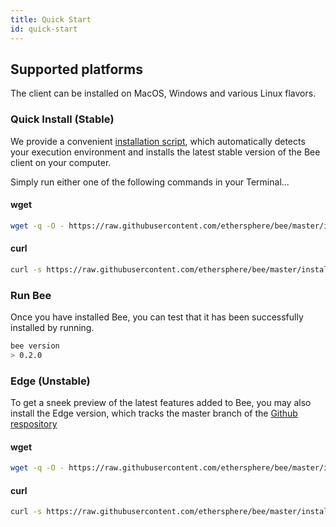 ```yaml
---
title: Quick Start
id: quick-start
---
```


## Supported platforms

The client can be installed on MacOS, Windows and various Linux flavors.

### Quick Install (Stable)

We provide a convenient [installation script](https://github.com/ethersphere/bee/blob/637b67a8e0a2b15e707f510bb7f49aea4ef6c110/install.sh), which automatically detects your execution environment and installs the latest stable version of the Bee client on your computer.

Simply run either one of the following commands in your Terminal...

#### wget
```sh
wget -q -O - https://raw.githubusercontent.com/ethersphere/bee/master/install.sh | TAG=v0.2.0 bash
```

#### curl
```sh
curl -s https://raw.githubusercontent.com/ethersphere/bee/master/install.sh | TAG=v0.2.0 bash
```

### Run Bee

Once you have installed Bee, you can test that it has been successfully installed by running.

```sh
bee version
> 0.2.0
```

### Edge (Unstable)

To get a sneek preview of the latest features added to Bee, you may also install the Edge version, which tracks the master branch of the [Github respository](https://github.com/ethersphere/bee)

#### wget
```sh
wget -q -O - https://raw.githubusercontent.com/ethersphere/bee/master/install.sh | bash
```

#### curl
```sh
curl -s https://raw.githubusercontent.com/ethersphere/bee/master/install.sh | bash
```